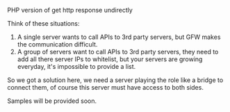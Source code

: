 PHP version of get http response undirectly

Think of these situations:
1. A single server wants to call APIs to 3rd party servers, but GFW makes the communication difficult.
2. A group of servers want to call APIs to 3rd party servers, they need to add all there server IPs to whitelist, but your servers are growing everyday, it's impossible to provide a list.

So we got a solution here, we need a server playing the role like a bridge to connect them, of course this server must have access to both sides.

Samples will be provided soon.
